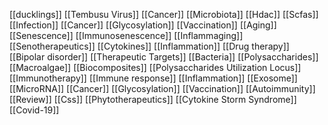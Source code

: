 [[ducklings]]
[[Tembusu Virus]]
[[Cancer]]
[[Microbiota]]
[[Hdac]]
[[Scfas]]
[[Infection]]
[[Cancer]]
[[Glycosylation]]
[[Vaccination]]
[[Aging]]
[[Senescence]]
[[Immunosenescence]]
[[Inflammaging]]
[[Senotherapeutics]]
[[Cytokines]]
[[Inflammation]]
[[Drug therapy]]
[[Bipolar disorder]]
[[Therapeutic Targets]]
[[Bacteria]]
[[Polysaccharides]]
[[Macroalgae]]
[[Biocomposites]]
[[Polysaccharides Utilization Locus]]
[[Immunotherapy]]
[[Immune response]]
[[Inflammation]]
[[Exosome]]
[[MicroRNA]]
[[Cancer]]
[[Glycosylation]]
[[Vaccination]]
[[Autoimmunity]]
[[Review]]
[[Css]]
[[Phytotherapeutics]]
[[Cytokine Storm Syndrome]]
[[Covid-19]]
